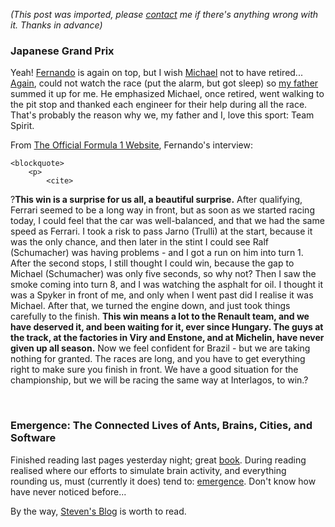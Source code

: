 *(This post was imported, please [contact](/#/contact) me if there's anything wrong with it. Thanks in advance)*

<div class="entry-body">
<h3>Japanese Grand Prix</h3>
<p>
	Yeah! <a href="http://www.fernandoalonso.com/">Fernando</a> is again on top, but I wish <a href="http://en.wikipedia.org/wiki/Michael_Schumacher">Michael</a> not to have retired... <a href="/Blog/Archives/2006-October.html#Sunday%2c+October+01%2c+2006">Again</a>, could not watch the race (put the alarm, but got sleep) so <a href="http://www.joseantoniocobena.com/">my father</a> summed it up for me. He emphasized Michael, once retired, went walking to the pit stop and thanked each engineer for their help during all the race. That's probably the reason why we, my father and I, love this sport: Team Spirit.
</p>
<p>
	From <a href="http://www.formula1.com/race/news/5093/768.html">The Official Formula 1 Website</a>, Fernando's interview:
	
	<blockquote>
		<p>
			<cite>
?<b>This win is a surprise for us all, a beautiful surprise.</b> After qualifying, Ferrari seemed to be a long way in front, but as soon as we started racing today, I could feel that the car was well-balanced, and that we had the same speed as Ferrari. I took a risk to pass Jarno (Trulli) at the start, because it was the only chance, and then later in the stint I could see Ralf (Schumacher) was having problems - and I got a run on him into turn 1. After the second stops, I still thought I could win, because the gap to Michael (Schumacher) was only five seconds, so why not? Then I saw the smoke coming into turn 8, and I was watching the asphalt for oil. I thought it was a Spyker in front of me, and only when I went past did I realise it was Michael. After that, we turned the engine down, and just took things carefully to the finish. <b>This win means a lot to the Renault team, and we have deserved it, and been waiting for it, ever since Hungary. The guys at the track, at the factories in Viry and Enstone, and at Michelin, have never given up all season.</b> Now we feel confident for Brazil - but we are taking nothing for granted. The races are long, and you have to get everything right to make sure you finish in front. We have a good situation for the championship, but we will be racing the same way at Interlagos, to win.?
			</cite>
		</p>
	</blockquote>
</p>
<br />
<h3>Emergence: The Connected Lives of Ants, Brains, Cities, and Software</h3>
<p>
	Finished reading last pages yesterday night; great <a href="http://www.amazon.com/exec/obidos/ASIN/0684868768/stevenberlinj-20">book</a>. During reading realised where our efforts to simulate brain activity, and everything rounding us, must (currently it does) tend to: <a href="http://en.wikipedia.org/wiki/Emergence">emergence</a>. Don't know how have never noticed before...
</p>
<p>
	By the way, <a href="http://www.stevenberlinjohnson.com/">Steven's Blog</a> is worth to read.
</p>
</div>
